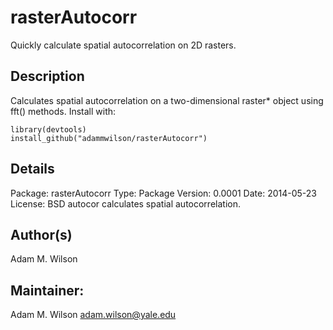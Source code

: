 rasterAutocorr
====

Quickly calculate spatial autocorrelation on 2D rasters.

## Description
Calculates spatial autocorrelation on a two-dimensional raster* object using fft() methods. Install with: 
```
library(devtools) 
install_github("adammwilson/rasterAutocorr")
```

## Details

Package:	 rasterAutocorr
Type:	 Package
Version:	 0.0001
Date:	 2014-05-23
License:	 BSD
autocor calculates spatial autocorrelation.

## Author(s)

Adam M. Wilson

## Maintainer: 

Adam M. Wilson <adam.wilson@yale.edu>